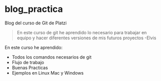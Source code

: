 # blog_practica
Blog del curso de Git de Platzi

>En este curso de git he aprendido lo necesario para trabajar en equipo y hacer diferentes versiones de mis futuros proyectos
>-Elvis

En este curso he aprendido:
* Todos los comandos necesarios de git
* Flujo de trabajo
* Buenas Practicas
* Ejemplos en Linux Mac y Windows